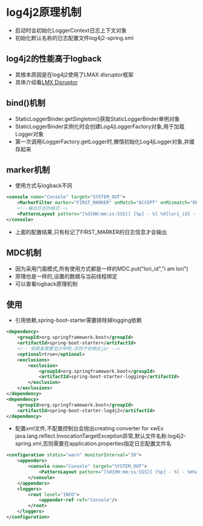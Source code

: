# log4j2原理机制
* 启动时会初始化LoggerContext日志上下文对象
* 初始化默认名称的日志配置文件log4j2-spring.xml
## log4j2的性能高于logback
* 其根本原因是在log4j2使用了LMAX disruptor框架
* 具体介绍看[LMX Disruptor](/LMAX_Disruptor.md)
## bind()机制
* StaticLoggerBinder.getSingleton()获取StaticLoggerBinder单例对象
* StaticLoggerBinder实例化时会创建Log4jLoggerFactory对象,用于加载Logger对象
* 第一次调用iLoggerFactory.getLogger时,懒惰初始化Log4jLogger对象,并缓存起来
## marker机制
* 使用方式与logback不同
```xml
<console name="Console" target="SYSTEM_OUT">
    <MarkerFilter marker="FIRST_MARKER" onMatch="ACCEPT" onMismatch="DENY"/>
    <!--输出日志的格式-->
    <PatternLayout pattern="[%d{HH:mm:ss:SSS}] [%p] - %l %X{lori_id} - %m%n"/>
</console>
```
* 上面的配置结果,只有标记了FIRST_MARKER的日志信息才会输出
## MDC机制
* 因为采用门面模式,所有使用方式都是一样的MDC.put("lori_id","i am lori")
* 原理也是一样的,设置的数据与当前线程绑定
* 可以查看logback原理机制
## 使用
* 引用依赖,spring-boot-starter需要排除掉logging依赖
```xml
<dependency>
    <groupId>org.springframework.boot</groupId>
    <artifactId>spring-boot-starter</artifactId>
    <!-- 依赖者需要显示申明,否则不依赖此jar -->
    <optional>true</optional>
    <exclusions>
        <exclusion>
            <groupId>org.springframework.boot</groupId>
            <artifactId>spring-boot-starter-logging</artifactId>
        </exclusion>
    </exclusions>
</dependency>
<dependency>
    <groupId>org.springframework.boot</groupId>
    <artifactId>spring-boot-starter-log4j2</artifactId>
</dependency>
```
* 配置xml文件,不配置控制台会抛出creating converter for xwEx java.lang.reflect.InvocationTargetException异常,默认文件名称:log4j2-spring.xml,否则需要在application.properties指定日志配置文件名
```xml
<configuration status="warn" monitorInterval="30">
    <appenders>
        <console name="Console" target="SYSTEM_OUT">
            <PatternLayout pattern="[%d{HH:mm:ss:SSS}] [%p] - %l - %m%n"/>
        </console>
    </appenders>
    <loggers>
        <root level="INFO">
            <appender-ref ref="Console"/>
        </root>
    </loggers>
</configuration>
```
